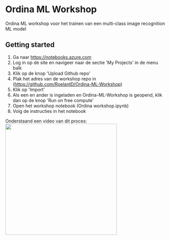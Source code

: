 # Ordina ML Workshop
Ordina ML workshop voor het trainen van een multi-class image recognition ML model

## Getting started
1. Ga naar <a href="https://notebooks.azure.com">https://notebooks.azure.com</a>
2. Log in op de site en navigeer naar de sectie 'My Projects' in de menu balk
3. Klik op de knop 'Upload Github repo'
4. Plak het adres van de workshop repo in (https://github.com/RoelantD/Ordina-ML-Workshop)
5. Klik op 'Import'
6. Als een en ander is ingeladen en Ordina-ML-Workshop is geopend, klik dan op de knop 'Run on free compute'
7. Open het workshop notebook (Ordina workshop.ipynb)
8. Volg de instructies in het notebook

Onderstaand een video van dit proces:<br>
<a target="_blank" href="https://onedrive.live.com/embed?cid=0574F448DBDBF4E7&resid=574F448DBDBF4E7%21121969&authkey=AOP8UKAoMVGTvqU"><img width="350" src="https://2wqewg.db.files.1drv.com/y4m4JA9xOyvRfxQaMSFflzsAJGoaGgjcbmjlcEsIHhHnoSMyBPBHWM6bfE-V7_nGCzE66l2r1ok7d5b_HznBrtMvdAEHfNQKGM7TU6i3aTdAAOX3t8-5_1kc3C6txp9x6Xl4JEtSStbQaYe1hX9KthT66N7Fb9lCn0Qlg0OghfzIDdDavFv4PuOfr2ZFSsgQuU1vkQ0sGNW59ggSNxvZCxcoQ?width=1920&height=1048&cropmode=none"></img></a>

